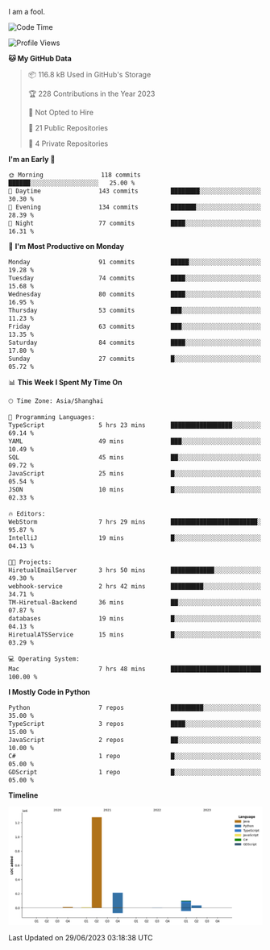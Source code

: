 I am a fool.

<!--START_SECTION:waka-->
![Code Time](http://img.shields.io/badge/Code%20Time-506%20hrs%2039%20mins-blue)

![Profile Views](http://img.shields.io/badge/Profile%20Views-3-blue)

**🐱 My GitHub Data** 

> 📦 116.8 kB Used in GitHub's Storage 
 > 
> 🏆 228 Contributions in the Year 2023
 > 
> 🚫 Not Opted to Hire
 > 
> 📜 21 Public Repositories 
 > 
> 🔑 4 Private Repositories 
 > 
**I'm an Early 🐤** 

```text
🌞 Morning                118 commits         ██████░░░░░░░░░░░░░░░░░░░   25.00 % 
🌆 Daytime                143 commits         ████████░░░░░░░░░░░░░░░░░   30.30 % 
🌃 Evening                134 commits         ███████░░░░░░░░░░░░░░░░░░   28.39 % 
🌙 Night                  77 commits          ████░░░░░░░░░░░░░░░░░░░░░   16.31 % 
```
📅 **I'm Most Productive on Monday** 

```text
Monday                   91 commits          █████░░░░░░░░░░░░░░░░░░░░   19.28 % 
Tuesday                  74 commits          ████░░░░░░░░░░░░░░░░░░░░░   15.68 % 
Wednesday                80 commits          ████░░░░░░░░░░░░░░░░░░░░░   16.95 % 
Thursday                 53 commits          ███░░░░░░░░░░░░░░░░░░░░░░   11.23 % 
Friday                   63 commits          ███░░░░░░░░░░░░░░░░░░░░░░   13.35 % 
Saturday                 84 commits          ████░░░░░░░░░░░░░░░░░░░░░   17.80 % 
Sunday                   27 commits          █░░░░░░░░░░░░░░░░░░░░░░░░   05.72 % 
```


📊 **This Week I Spent My Time On** 

```text
🕑︎ Time Zone: Asia/Shanghai

💬 Programming Languages: 
TypeScript               5 hrs 23 mins       █████████████████░░░░░░░░   69.14 % 
YAML                     49 mins             ███░░░░░░░░░░░░░░░░░░░░░░   10.49 % 
SQL                      45 mins             ██░░░░░░░░░░░░░░░░░░░░░░░   09.72 % 
JavaScript               25 mins             █░░░░░░░░░░░░░░░░░░░░░░░░   05.54 % 
JSON                     10 mins             █░░░░░░░░░░░░░░░░░░░░░░░░   02.33 % 

🔥 Editors: 
WebStorm                 7 hrs 29 mins       ████████████████████████░   95.87 % 
IntelliJ                 19 mins             █░░░░░░░░░░░░░░░░░░░░░░░░   04.13 % 

🐱‍💻 Projects: 
HiretualEmailServer      3 hrs 50 mins       ████████████░░░░░░░░░░░░░   49.30 % 
webhook-service          2 hrs 42 mins       █████████░░░░░░░░░░░░░░░░   34.71 % 
TM-Hiretual-Backend      36 mins             ██░░░░░░░░░░░░░░░░░░░░░░░   07.87 % 
databases                19 mins             █░░░░░░░░░░░░░░░░░░░░░░░░   04.13 % 
HiretualATSService       15 mins             █░░░░░░░░░░░░░░░░░░░░░░░░   03.29 % 

💻 Operating System: 
Mac                      7 hrs 48 mins       █████████████████████████   100.00 % 
```

**I Mostly Code in Python** 

```text
Python                   7 repos             █████████░░░░░░░░░░░░░░░░   35.00 % 
TypeScript               3 repos             ████░░░░░░░░░░░░░░░░░░░░░   15.00 % 
JavaScript               2 repos             ██░░░░░░░░░░░░░░░░░░░░░░░   10.00 % 
C#                       1 repo              █░░░░░░░░░░░░░░░░░░░░░░░░   05.00 % 
GDScript                 1 repo              █░░░░░░░░░░░░░░░░░░░░░░░░   05.00 % 
```



**Timeline**

![Lines of Code chart](https://raw.githubusercontent.com/VeejaLiu/VeejaLiu/master/assets/bar_graph.png)


 Last Updated on 29/06/2023 03:18:38 UTC
<!--END_SECTION:waka-->
